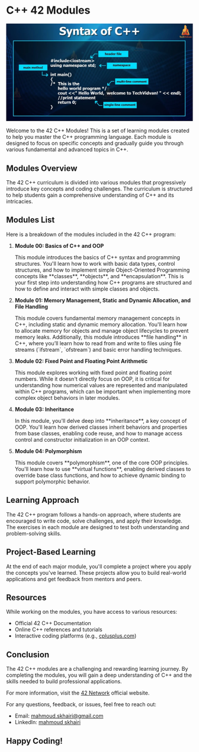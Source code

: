 <h1>C++ 42 Modules</h1>
<!-- <img src="./images.png" alt="logo"> -->
<img src="./Capture.png" alt="logo">
<p>Welcome to the 42 C++ Modules! This is a set of learning modules created to help you master the C++ programming language. Each module is designed to focus on specific concepts and gradually guide you through various fundamental and advanced topics in C++.</p>

<h2>Modules Overview</h2>
<p>The 42 C++ curriculum is divided into various modules that progressively introduce key concepts and coding challenges. The curriculum is structured to help students gain a comprehensive understanding of C++ and its intricacies.</p>

<h2>Modules List</h2>
<p>Here is a breakdown of the modules included in the 42 C++ program:</p>

<ol>
         <li><strong>Module 00: Basics of C++ and OOP</strong>
            <p>This module introduces the basics of C++ syntax and programming structures. You'll learn how to work with basic data types, control structures, and how to implement simple Object-Oriented Programming concepts like **classes**, **objects**, and **encapsulation**. This is your first step into understanding how C++ programs are structured and how to define and interact with simple classes and objects.</p>
        </li>
        <li><strong>Module 01: Memory Management, Static and Dynamic Allocation, and File Handling</strong>
            <p>This module covers fundamental memory management concepts in C++, including static and dynamic memory allocation. You'll learn how to allocate memory for objects and manage object lifecycles to prevent memory leaks. Additionally, this module introduces **file handling** in C++, where you’ll learn how to read from and write to files using file streams (`ifstream`, `ofstream`) and basic error handling techniques.</p>
        </li>
        <li><strong>Module 02: Fixed Point and Floating Point Arithmetic</strong>
            <p>This module explores working with fixed point and floating point numbers. While it doesn't directly focus on OOP, it is critical for understanding how numerical values are represented and manipulated within C++ programs, which can be important when implementing more complex object behaviors in later modules.</p>
        </li>
        <li><strong>Module 03: Inheritance</strong>
            <p>In this module, you'll delve deep into **inheritance**, a key concept of OOP. You'll learn how derived classes inherit behaviors and properties from base classes, enabling code reuse, and how to manage access control and constructor initialization in an OOP context.</p>
        </li>
        <li><strong>Module 04: Polymorphism</strong>
            <p>This module covers **polymorphism**, one of the core OOP principles. You'll learn how to use **virtual functions**, enabling derived classes to override base class functions, and how to achieve dynamic binding to support polymorphic behavior.</p>
        </li>
</ol>

<h2>Learning Approach</h2>
<p>The 42 C++ program follows a hands-on approach, where students are encouraged to write code, solve challenges, and apply their knowledge. The exercises in each module are designed to test both understanding and problem-solving skills.</p>

<h2>Project-Based Learning</h2>
<p>At the end of each major module, you'll complete a project where you apply the concepts you've learned. These projects allow you to build real-world applications and get feedback from mentors and peers.</p>

<h2>Resources</h2>
<p>While working on the modules, you have access to various resources:</p>
<ul>
    <li>Official 42 C++ Documentation</li>
    <li>Online C++ references and tutorials</li>
    <li>Interactive coding platforms (e.g., <a href="https://www.cplusplus.com/" target="_blank">cplusplus.com</a>)</li>
</ul>

<h2>Conclusion</h2>
<p>The 42 C++ modules are a challenging and rewarding learning journey. By completing the modules, you will gain a deep understanding of C++ and the skills needed to build professional applications.</p>

<footer>
    <p>For more information, visit the <a href="https://www.42.fr/en/home" target="_blank">42 Network</a> official website.</p>

<p>For any questions, feedback, or issues, feel free to reach out:</p>
<ul>
<li>Email: <a href="mailto:mahmoud.skhairi@gmail.com">mahmoud.skhairi@gmail.com</a></li>
<li>LinkedIn: <a href="https://www.linkedin.com/in/mahmoud-skhairi" target="_blank">mahmoud skhairi</a></li>
</ul>

<h2>Happy Coding!</h2>
</footer>